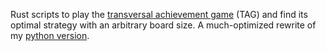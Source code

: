 Rust scripts to play the [transversal achievement game](http://www.openproblemgarden.org/op/a_transversal_achievement_game_on_a_square_grid) (TAG) and find its optimal strategy with an arbitrary board size. A much-optimized rewrite of my [python version](https://github.com/DragonMarionette/TicTagToe).
